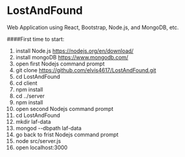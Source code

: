 # LostAndFound
Web Application using React, Bootstrap, Node.js, and MongoDB, etc.

####First time to start:

1. install Node.js https://nodejs.org/en/download/
2. install mongoDB https://www.mongodb.com/
3. open first Nodejs command prompt
4. git clone https://github.com/elvis4617/LostAndFound.git
5. cd LostAndFound
6. cd client
7. npm install
8. cd ../server
9. npm install
10. open second Nodejs command prompt
11. cd LostAndFound
12. mkdir laf-data
13. mongod --dbpath laf-data
14. go back to frist Nodejs command prompt
15. node src/server.js
16. open localhost:3000

